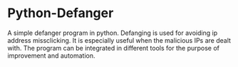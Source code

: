 # Python-Defanger
A simple defanger program in python. Defanging is used for avoiding ip address missclicking. It is especially useful when the malicious IPs are dealt with. The program can be integrated in different tools for the purpose of improvement and automation. 
